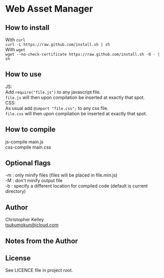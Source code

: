 Web Asset Manager
==========

How to install
----------
With `curl`<br/>
    `curl -L https://raw.github.com/install.sh | sh` <br/>
With `wget`<br/>
    `wget --no-check-certificate https://raw.github.com/install.sh -O - | sh`

How to use
----------
JS:<br/>
Add `require("file.js")` to any javascript file.<br/>
`file.js` will then upon compilation be inserted at exactly that spot.<br/>
CSS:<br/>
As usual add `@import "file.css";` to any css file.<br/>
`file.css` will then upon compilation be inserted at exactly that spot.<br/>

How to compile
----------
js-compile main.js<br/>
css-compile main.css

Optional flags
----------
-m : only minify files (files will be placed in file.min.js)<br/>
-M : don't minify output file<br/>
-b : specify a different location for compiled code (default is current directory)


Author
--- 
Christopher Kelley<br/>
[tsukumokun@icloud.com](mailto:tsukumokun@icloud.com)

Notes from the Author
---


License
----------
See LICENCE file in project root.